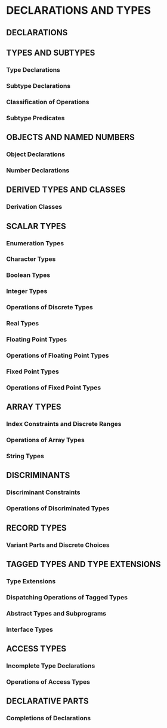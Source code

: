 # DECLARATIONS AND TYPES
## DECLARATIONS
## TYPES AND SUBTYPES
### Type Declarations
### Subtype Declarations
### Classification of Operations
### Subtype Predicates
## OBJECTS AND NAMED NUMBERS
### Object Declarations
### Number Declarations
## DERIVED TYPES AND CLASSES
### Derivation Classes
## SCALAR TYPES
### Enumeration Types
### Character Types
### Boolean Types
### Integer Types
### Operations of Discrete Types
### Real Types
### Floating Point Types
### Operations of Floating Point Types
### Fixed Point Types
### Operations of Fixed Point Types
## ARRAY TYPES
### Index Constraints and Discrete Ranges
### Operations of Array Types
### String Types
## DISCRIMINANTS
### Discriminant Constraints
### Operations of Discriminated Types
## RECORD TYPES
### Variant Parts and Discrete Choices
## TAGGED TYPES AND TYPE EXTENSIONS
### Type Extensions
### Dispatching Operations of Tagged Types
### Abstract Types and Subprograms
### Interface Types
## ACCESS TYPES
### Incomplete Type Declarations
### Operations of Access Types
## DECLARATIVE PARTS
### Completions of Declarations
